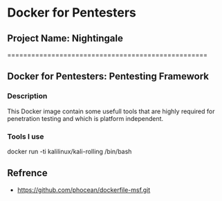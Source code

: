 # Docker for Pentesters
## Project Name: Nightingale
==================================================
## Docker for Pentesters: Pentesting Framework 

### Description
This Docker image contain some usefull tools that are highly required for penetration testing and which is platform independent.

### Tools I use
docker run -ti kalilinux/kali-rolling /bin/bash



## Refrence 
- https://github.com/phocean/dockerfile-msf.git